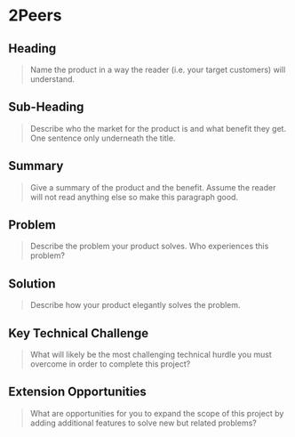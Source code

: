 # 2Peers #

## Heading ##
  > Name the product in a way the reader (i.e. your target customers) will understand.

## Sub-Heading ##
  > Describe who the market for the product is and what benefit they get. One sentence only underneath the title.

## Summary ##
  > Give a summary of the product and the benefit. Assume the reader will not read anything else so make this paragraph good.

## Problem ##
  > Describe the problem your product solves. Who experiences this problem?

## Solution ##
  > Describe how your product elegantly solves the problem.

## Key Technical Challenge ##
  > What will likely be the most challenging technical hurdle you must overcome in order to complete this project?

## Extension Opportunities ##
  > What are opportunities for you to expand the scope of this project by adding additional features to solve new but related problems?
